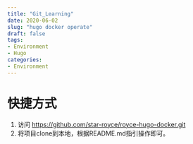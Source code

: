 ```yaml
---
title: "Git_Learning"
date: 2020-06-02
slug: "hugo docker operate"
draft: false
tags:
- Environment
- Hugo
categories:
- Environment
---
```


# 快捷方式

1. 访问 https://github.com/star-royce/royce-hugo-docker.git
2. 将项目clone到本地，根据README.md指引操作即可。
